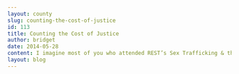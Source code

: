 ```yaml
---
layout: county 
slug: counting-the-cost-of-justice
id: 113
title: Counting the Cost of Justice
author: bridget
date: 2014-05-28
content: I imagine most of you who attended REST’s Sex Trafficking & the Gospel event this past weekend are still considering the powerful teachings presented. I am, too. In fact, I’ve spent the weekend pondering the sharp, yet truthful words shared by Reverend Eugene Cho, “We love justice until there’s a cost.”, , ![](http://stopbuyinggirls.com/uploads/Counting-the-Cost-of-Justice.jpg), , Jesus’ words in the book of Luke come to mind, “For which of you, intending to build a tower, does not sit down first and count the cost?” In this passage, Jesus is talking about the cost of following him as a disciple. He tells his followers the cost would be great. This great cost would be nothing less than death to self. Following Jesus requires him putting to death your old nature, along with its sinful desires and passions. To love what Jesus loves requires further cost. Jesus instructs his disciple Peter that loving him means loving his people. Upon hearing these words, no doubt Peter had Jesus’ gruesome and unjust death on the cross, which happened just days before, on his mind., , When Jesus counted the cost of redemption, he concluded that the hefty price, death on the cross, was his joy to pay. Because of his sacrifice, we can count our sacrifices as joy and love what He loves, like justice, in the same way. We may lose time, comfort and money, but we receive an inexplicable joy when we follow Christ. We can join the Apostle Paul in saying, “For to me, to live is Christ, and to die is gain,” because “it is no longer I who live, but Christ who lives in me.”, , I had the privilege of seeing joyous sacrifice among the nearly 350 attendees of Friday night’s Sex Trafficking & the Gospel event. We want you to know that we consider each of you essential partners in our work. We appreciate your generous giving of time and money. <b>Your generosity helped us raise more than $16,000 and allows REST to continue providing services to the most vulnerable in our city.</b> You make providing pathways to freedom, safety and hope, for victims of sex trafficking and those exploited in the sex trade, possible., , A huge thank you to [Ghost Ship](http://marshill.bandcamp.com/album/a-river-with-no-end), who led us in an incredible evening of worship; to [Reverend Eugene Cho](http://www.seattlequest.org/bio/eugene-cho), who beautifully ushered in both the comfort and the call of the Gospel of Jesus Christ; to Dottie and Brett, who bravely shared their stories of sin, suffering and redemption, made possible only by Jesus; and to all our panelists – including Detective Brian Taylor, who not only fights for justice daily, but gave up his evening to include us in his work. Thank you! Thank you!, , Thank you to each of you who attended to learn more and fight for a community free of sexual exploitation, and to all of you who texted in questions during our Q&A. We received so many great questions; we wish we could have answered them all. In the coming weeks, we’ll be texting you directly to answer your questions, and we encourage you to stay tuned for upcoming blogs that include answers., , Follow us on [Facebook](https://www.facebook.com/wewantrest?ref=hl) or [Twitter](https://twitter.com/iwantrest) to see what your sacrifices are making possible. If you have not joined our work, we invite you now to learn more and take action against the injustices happening in our city. We invite you to [join REST](http://iwantrest.com/about/) and count the costs and sacrifices as joy.
layout: blog
---
```

